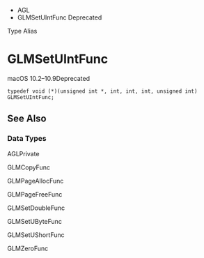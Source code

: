 

- AGL
-  GLMSetUIntFunc Deprecated

Type Alias

# GLMSetUIntFunc

macOS 10.2–10.9Deprecated

``` source
typedef void (*)(unsigned int *, int, int, int, unsigned int) GLMSetUIntFunc;
```

## See Also

### Data Types

AGLPrivate

GLMCopyFunc

GLMPageAllocFunc

GLMPageFreeFunc

GLMSetDoubleFunc

GLMSetUByteFunc

GLMSetUShortFunc

GLMZeroFunc

